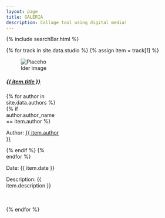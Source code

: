 ```yaml
---
layout: page
title: GALERIA
description: Collage tool using digital media!
---
```

{% include searchBar.html %}

<div class="container">
	{% for track in site.data.studio %}
		{% assign item = track[1] %}
			<div class="card" style="width:30%;">
				<div class="card-image">
				<figure class="image is-4by3">
					<img src="https://bulma.io/images/placeholders/1280x960.png" alt="Placeholder image">
				</figure>
				</div>
				<div class="card-content">
					<h5><a href="{{ item.title | datapage_url: 'studio' }}">{{ item.title }}</a></h5>
				</div>
				<div class="content">
					{% for author in site.data.authors %}
						{% if author.author_name == item.author %}
							<p>Author: <a href="{{ author.author_name | datapage_url: 'authors' }}">{{ item.author }}</a></p>
						{% endif %}
					{% endfor %}
					<p>Date: {{ item.date }}</p>
					<p>Description: {{ item.description }}</p>
					<br><br>
				</div>
			</div>
	{% endfor %}
</div>

